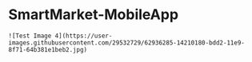 # SmartMarket-MobileApp

    ![Test Image 4](https://user-images.githubusercontent.com/29532729/62936285-14210180-bdd2-11e9-8f71-64b381e1beb2.jpg)

